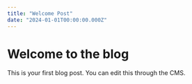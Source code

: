 ```yaml
---
title: "Welcome Post"
date: "2024-01-01T00:00:00.000Z"
---
```


# Welcome to the blog

This is your first blog post. You can edit this through the CMS.